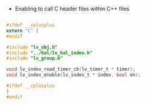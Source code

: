 - Enabling to call C header files within C++ files

```c

#ifdef __cplusplus
extern "C" {
#endif

#include "lv_obj.h"
#include "../hal/lv_hal_indev.h"
#include "lv_group.h"

void lv_indev_read_timer_cb(lv_timer_t * timer);
void lv_indev_enable(lv_indev_t * indev, bool en);

#ifdef __cplusplus
}
#endif
```